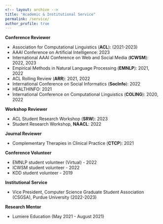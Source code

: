 ```yaml
---
<!-- layout: archive -->
title: "Academic & Institutional Service"
permalink: /service/
author_profile: true
---
```


**Conference Reviewer**
* Association for Computational Linguistics (**ACL**): (2021-2023)
* AAAI Conference on Artificial Intelligence: 2023
* International AAAI Conference on Web and Social Media (**ICWSM**): 2022, 2023
* Empirical Methods in Natural Language Processing (**EMNLP**): 2021, 2022
* ACL Rolling Review (**ARR**): 2021, 2022
* International Conference on Social Informatics (**SocInfo**): 2022
* HEALTHINFO: 2021
* International Conference on Computational Linguistics (**COLING**): 2020, 2022

**Workshop Reviewer**
* ACL Student Research Workshop (**SRW**): 2023
* Student Research Workshop, **NAACL**: 2022

**Journal Reviewer**
* Complementary Therapies in Clinical Practice (**CTCP**): 2021

**Conference Volunteer**
* EMNLP student volunteer (Virtual) - 2022
* ICWSM student volunteer - 2022
* KDD student volunteer - 2019

**Institutional Service**
* Vice President, Computer Science Graduate Student Association (CSGSA), Purdue University (2022-2023)

**Research Mentor**
* Lumiere Education (May 2021 - August 2021)

<!-- **Program Committee Member - Conference Reviewer**
* ICWSM 2022
* ACL Rolling Review (ARR) 2022
* EMNLP 2021
* ACL 2021
* HEALTHINFO 2021 
* COLING 2020

**Journal Reviewer**
* Complementary Therapies in Clinical Practice (CTCP), 2021 -->
